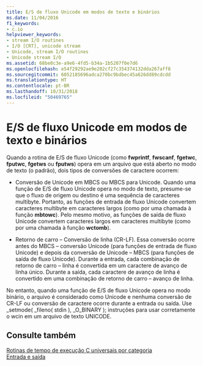 ```yaml
---
title: E/S de fluxo Unicode em modos de texto e binários
ms.date: 11/04/2016
f1_keywords:
- c.io
helpviewer_keywords:
- stream I/O routines
- I/O [CRT], unicode stream
- Unicode, stream I/O routines
- Unicode stream I/O
ms.assetid: 68be0c3e-a9e6-4fd5-b34a-1b5207f0e7d6
ms.openlocfilehash: e54f29292ae9e202cf27c354374132dda267aff8
ms.sourcegitcommit: 6052185696adca270bc9bdbec45a626dd89cdcdd
ms.translationtype: HT
ms.contentlocale: pt-BR
ms.lasthandoff: 10/31/2018
ms.locfileid: "50469765"
---
```

# <a name="unicode-stream-io-in-text-and-binary-modes"></a>E/S de fluxo Unicode em modos de texto e binários

Quando a rotina de E/S de fluxo Unicode (como **fwprintf**, **fwscanf**, **fgetwc**, **fputwc**, **fgetws** ou **fputws**) opera em um arquivo que está aberto no modo de texto (o padrão), dois tipos de conversões de caractere ocorrem:

- Conversão de Unicode em MBCS ou MBCS para Unicode. Quando uma função de E/S de fluxo Unicode opera no modo de texto, presume-se que o fluxo de origem ou destino é uma sequência de caracteres multibyte. Portanto, as funções de entrada de fluxo Unicode convertem caracteres multibyte em caracteres largos (como por uma chamada à função **mbtowc**). Pelo mesmo motivo, as funções de saída de fluxo Unicode convertem caracteres largos em caracteres multibyte (como por uma chamada à função **wctomb**).

- Retorno de carro – Conversão de linha (CR-LF). Essa conversão ocorre antes do MBCS – conversão Unicode (para funções de entrada de fluxo Unicode) e depois da conversão de Unicode – MBCS (para funções de saída de fluxo Unicode). Durante a entrada, cada combinação de retorno de carro – linha é convertida em um caractere de avanço de linha único. Durante a saída, cada caractere de avanço de linha é convertido em uma combinação de retorno de carro – avanço de linha.

No entanto, quando uma função de E/S de fluxo Unicode opera no modo binário, o arquivo é considerado como Unicode e nenhuma conversão de CR-LF ou conversão de caractere ocorre durante a entrada ou saída. Use _setmode( _fileno( stdin ), _O_BINARY ); instruções para usar corretamente o wcin em um arquivo de texto UNICODE.

## <a name="see-also"></a>Consulte também

[Rotinas de tempo de execução C universais por categoria](../c-runtime-library/run-time-routines-by-category.md)<br/>
[Entrada e saída](../c-runtime-library/input-and-output.md)<br/>
